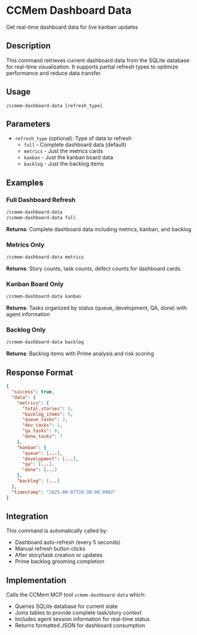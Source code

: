 # CCMem Dashboard Data

Get real-time dashboard data for live kanban updates

## Description

This command retrieves current dashboard data from the SQLite database for real-time visualization. It supports partial refresh types to optimize performance and reduce data transfer.

## Usage

```
/ccmem-dashboard-data [refresh_type]
```

## Parameters

- `refresh_type` (optional): Type of data to refresh
  - `full` - Complete dashboard data (default)
  - `metrics` - Just the metrics cards
  - `kanban` - Just the kanban board data
  - `backlog` - Just the backlog items

## Examples

### Full Dashboard Refresh
```bash
/ccmem-dashboard-data
/ccmem-dashboard-data full
```
**Returns**: Complete dashboard data including metrics, kanban, and backlog

### Metrics Only
```bash
/ccmem-dashboard-data metrics
```
**Returns**: Story counts, task counts, defect counts for dashboard cards

### Kanban Board Only
```bash
/ccmem-dashboard-data kanban
```
**Returns**: Tasks organized by status (queue, development, QA, done) with agent information

### Backlog Only
```bash
/ccmem-dashboard-data backlog
```
**Returns**: Backlog items with Prime analysis and risk scoring

## Response Format

```json
{
  "success": true,
  "data": {
    "metrics": {
      "total_stories": 3,
      "backlog_items": 5,
      "queue_tasks": 2,
      "dev_tasks": 1,
      "qa_tasks": 0,
      "done_tasks": 7
    },
    "kanban": {
      "queue": [...],
      "development": [...],
      "qa": [...], 
      "done": [...]
    },
    "backlog": [...]
  },
  "timestamp": "2025-08-07T20:30:00.000Z"
}
```

## Integration

This command is automatically called by:
- Dashboard auto-refresh (every 5 seconds)
- Manual refresh button clicks
- After story/task creation or updates
- Prime backlog grooming completion

## Implementation

Calls the CCMem MCP tool `ccmem-dashboard-data` which:
- Queries SQLite database for current state
- Joins tables to provide complete task/story context
- Includes agent session information for real-time status
- Returns formatted JSON for dashboard consumption